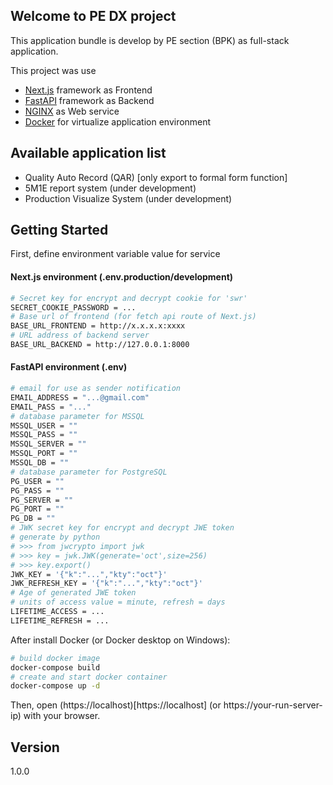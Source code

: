 ## Welcome to PE DX project

This application bundle is develop by PE section (BPK) as full-stack application.

This project was use
- [Next.js](https://nextjs.org/) framework as Frontend
- [FastAPI](https://fastapi.tiangolo.com/) framework as Backend
- [NGINX](https://www.nginx.com/) as Web service
- [Docker](https://www.docker.com/) for virtualize application environment

## Available application list
- Quality Auto Record (QAR) [only export to formal form function]
- 5M1E report system (under development)
- Production Visualize System (under development)

## Getting Started

First, define environment variable value for service

#### Next.js environment (.env.production/development)
```bash
# Secret key for encrypt and decrypt cookie for 'swr'
SECRET_COOKIE_PASSWORD = ...
# Base url of frontend (for fetch api route of Next.js)
BASE_URL_FRONTEND = http://x.x.x.x:xxxx
# URL address of backend server
BASE_URL_BACKEND = http://127.0.0.1:8000
```

#### FastAPI environment (.env)
```bash
# email for use as sender notification
EMAIL_ADDRESS = "...@gmail.com"
EMAIL_PASS = "..."
# database parameter for MSSQL
MSSQL_USER = ""
MSSQL_PASS = ""
MSSQL_SERVER = ""
MSSQL_PORT = ""
MSSQL_DB = ""
# database parameter for PostgreSQL
PG_USER = ""
PG_PASS = ""
PG_SERVER = ""
PG_PORT = ""
PG_DB = ""
# JWK secret key for encrypt and decrypt JWE token
# generate by python
# >>> from jwcrypto import jwk
# >>> key = jwk.JWK(generate='oct',size=256)
# >>> key.export()
JWK_KEY = '{"k":"...","kty":"oct"}'
JWK_REFRESH_KEY = '{"k":"...","kty":"oct"}'
# Age of generated JWE token
# units of access value = minute, refresh = days
LIFETIME_ACCESS = ...
LIFETIME_REFRESH = ...
```

After install Docker (or Docker desktop on Windows):

```bash
# build docker image
docker-compose build
# create and start docker container
docker-compose up -d
```

Then, open (https://localhost)[https://localhost] (or https://your-run-server-ip) with your browser.

## Version
1.0.0
